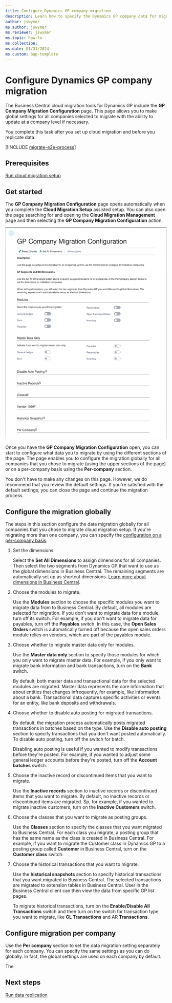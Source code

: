 ```yaml
---
title: Configure Dynamics GP company migration
description: Learn how to specify the Dynamics GP company data for migrating to Business Central on-premises.
author: jswymer
ms.author: jswymer
ms.reviewer: jswymer
ms.topic: how-to 
ms.collection: 
ms.date: 01/31/2024
ms.custom: bap-template
---
```


# Configure Dynamics GP company migration

The Business Central cloud migration tools for Dynamics GP include the **GP Company Migration Configuration** page. This page allows you to make global settings for all companies selected to migrate with the ability to update at a company level if necessary.

You complete this task after you set up cloud migration and before you replicate data.

 [!INCLUDE [migrate-e2e-process](../developer/includes/migrate-e2e-process-gp.md)]

## Prerequisites

[Run cloud migration setup](migration-setup-gp.md)

## Get started

The **GP Company Migration Configuration** page opens automatically when you complete the **Cloud Migration Setup** assisted setup. You can also open the page searching for and opening the **Cloud Migration Management** page and then selecting the **GP Company Migration Configuration** action.

![Shows GP company migration configuration page](../developer/media/gp-company-migration-configuration.svg)

Once you have the **GP Company Migration Configuration** open, you can start to configure what data you to migrate by using the different sections of the page. The page enables you to configure the migration globally for all companies that you chose to migrate (using the upper sections of the page) or on a per-company basis using the **Per-company** section.

You don't have to make any changes on this page. However, we do recommend that you review the default settings. If you're satisfied with the default settings, you can close the page and continue the migration process.

## Configure the migration globally

The steps in this section configure the data migration globally for all companies that you chose to migrate cloud migration setup. If you're migrating more than one company, you can specify the [configuration on a per-company basis](#configure-data-migration-per-company).

1. Set the dimensions.

   Select the **Set All Dimensions** to assign dimensions for all companies. Then select the two segments from Dynamics GP that want to use as the global dimensions in Business Central. The remaining segments are automatically set up as shortcut dimensions. [Learn more about dimensions in Business Central](/dynamics365/business-central/finance-dimensions).
1. Choose the modules to migrate.

   Use the **Modules** section to choose the specific modules you want to migrate data from to Business Central. By default, all modules are selected for migration. If you don't want to migrate data for a module, turn off its switch. For example, if you don't want to migrate data for payables, turn off the **Payables** switch. In this case, the **Open Sales Orders** switch is automatically turned off because the open sales orders module relies on vendors, which are part of the payables module.

1. Choose whether to migrate master data only for modules.

   Use the **Master data only** section to specify those modules for which you only want to migrate master data. For example, if you only want to migrate bank information and bank transactions, turn on the **Bank** switch.

   By default, both master data and transactional data for the selected modules are migrated. Master data represents the core information that about entities that changes infrequently, for example, like information about a bank. Transactional data captures specific activities or events for an entity, like bank deposits and withdrawals.

1. Choose whether to disable auto posting for migrated transactions.

   By default, the migration process automatically posts migrated transactions in batches based on the type. Use the **Disable auto posting** section to specify transactions that you don't want posted automatically. To disable auto posting, turn off the switch for batch. 

   Disabling auto posting is useful if you wanted to modify transactions before they're posted. For example, if you wanted to adjust some general ledger accounts before they're posted, turn off the **Account batches** switch.

1. Choose the inactive record or discontinued items that you want to migrate.

   Use the **Inactive records** section to inactive records or discontinued items that you want to migrate. By default, no inactive records or discontinued items are migrated. Sp, for example, if you wanted to migrate inactive customers, turn on the **Inactive Customers** switch.

1. Choose the classes that you want to migrate as posting groups.

   Use the **Classes** section to specify the classes that you want migrated to Business Central. For each class you migrate, a posting group that has the same name as the class is created in Business Central. For example, if you want to migrate the Customer class in Dynamics GP to a posting group called **Customer** in Business Central, turn on the **Customer class** switch.

1. Choose the historical transactions that you want to migrate.

   Use the **historical snapshots** section to specify historical transactions that you want migrated to Business Central. The selected transactions are migrated to extension tables in Business Central. User in the Business Central client can then view the data from specific GP list pages.

   To migrate historical transactions, turn on the **Enable/Disable All Transactions** switch and then turn on the switch for transaction type you want to migrate, like **GL Transactions** and AR **Transactions**.

## Configure migration per company

Use the **Per company** section to set the data migration setting separately for each company. You can specify the same settings as you can do globally. In fact, the global settings are used on each company by default.

The 


## Next steps

[Run data replication](migrate-data-replication-run.md) 
